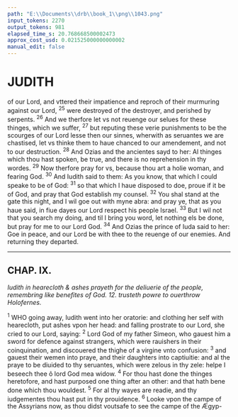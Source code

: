 ```yaml
---
path: "E:\\Documents\\drb\\book_1\\png\\1043.png"
input_tokens: 2270
output_tokens: 981
elapsed_time_s: 20.768668500002473
approx_cost_usd: 0.021525000000000002
manual_edit: false
---
```

# JUDITH

of our Lord, and vttered their impatience and reproch of their murmuring against our Lord, <sup>25</sup> were destroyed of the destroyer, and perished by serpents. <sup>26</sup> And we therfore let vs not reuenge our selues for these thinges, which we suffer, <sup>27</sup> but reputing these verie punishments to be the scourges of our Lord lesse then our sinnes, wherwith as seruantes we are chastised, let vs thinke them to haue chanced to our amendement, and not to our destruction. <sup>28</sup> And Ozias and the ancientes sayd to her: Al thinges which thou hast spoken, be true, and there is no reprehension in thy wordes. <sup>29</sup> Now therfore pray for vs, because thou art a holie woman, and fearing God. <sup>30</sup> And Iudith said to them: As you know, that which I could speake to be of God: <sup>31</sup> so that which I haue disposed to doe, proue if it be of God, and pray that God establish my counsel. <sup>32</sup> You shal stand at the gate this night, and I wil goe out with myne abra: and pray ye, that as you haue said, in fiue dayes our Lord respect his people Israel. <sup>33</sup> But I wil not that you search my doing, and til I bring you word, let nothing els be done, but pray for me to our Lord God. <sup>34</sup> And Ozias the prince of Iuda said to her: Goe in peace, and our Lord be with thee to the reuenge of our enemies. And returning they departed.

<hr>

## CHAP. IX.

*Iudith in hearecloth & ashes prayeth for the deliuerie of the people, remembring like benefites of God. 12. trusteth powre to ouerthrow Holofernes.*

<sup>1</sup> WHO going away, Iudith went into her oratorie: and clothing her self with hearecloth, put ashes vpon her head: and falling prostrate to our Lord, she cried to our Lord, saying: <sup>2</sup> Lord God of my father Simeon, who gauest him a sword for defence against strangers, which were rauishers in their coinquination, and discouered the thighe of a virgine vnto confusion: <sup>3</sup> and gauest their wemen into praye, and their daughters into captiuitie: and al the praye to be diuided to thy seruantes, which were zelous in thy zele: helpe I beseech thee ô lord God mea widow. <sup>4</sup> For thou hast done the thinges heretofore, and hast purposed one thing after an other: and that hath bene done which thou wouldest. <sup>5</sup> For al thy wayes are readie, and thy iudgementes thou hast put in thy prouidence. <sup>6</sup> Looke vpon the campe of the Assyrians now, as thou didst voutsafe to see the campe of the Ægyp-

[^1]: 1. Cor. 10. v. 10. alleging that happened to the people of Israel in the desert, addeth this word destroy, which is only in this place, and not Num. 11. nor 14 nor els in the old Testament. which is an other argument that this boke is Canonical.

[^2]: Some thinke Abra was a proper name, but whether it was or no, it signifieth an handmaide of more honour as we speake: *A maide of honour*.

[^3]: Of such priuate oratories as this our Sauiour seemeth to speake Mat. 6. saying: Enter into thy chamber. &c. Of like oratories among Christians read Card Baronius An. D 293 S. Cyp. ep. 56. The zele of Simeon and Leui was commendable, but